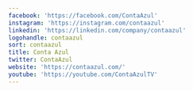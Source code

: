 ```yaml
---
facebook: 'https://facebook.com/ContaAzul'
instagram: 'https://instagram.com/contaazul'
linkedin: 'https://linkedin.com/company/contaazul'
logohandle: contaazul
sort: contaazul
title: Conta Azul
twitter: ContaAzul
website: 'https://contaazul.com/'
youtube: 'https://youtube.com/ContaAzulTV'
---
```

